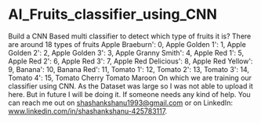 # AI_Fruits_classifier_using_CNN

Build a CNN Based multi classifier to detect which type of fruits it is? 
There are around 18 types of fruits
Apple Braeburn': 0,
Apple Golden 1': 1,
Apple Golden 2': 2,
Apple Golden 3': 3,
Apple Granny Smith': 4,
Apple Red 1': 5,
Apple Red 2': 6,
Apple Red 3': 7,
Apple Red Delicious': 8,
Apple Red Yellow': 9,
Banana': 10,
Banana Red': 11,
Tomato 1': 12,
Tomato 2': 13,
Tomato 3': 14,
Tomato 4': 15,
Tomato Cherry
Tomato Maroon
On which we are training our classifier using CNN.
As the Dataset was large so I was not able to upload it here. But in future I will be doing it. 
If someone needs any kind of help. You can reach me out on shashankshanu1993@gmail.com or on LinkedIn: www.linkedin.com/in/shashankshanu-425783117.
